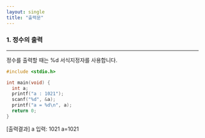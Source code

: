 ```yaml
---
layout: single
title: "출력문"
---
```


### 1. 정수의 출력
---
정수를 출력할 때는 %d 서식지정자를 사용합니다.
~~~c
#include <stdio.h>

int main(void) {
  int a;
  printf("a : 1021");
  scanf("%d", &a);
  printf("a = %d\n", a);
  return 0;
}
~~~
[출력결과]
a 입력: 1021
a=1021
